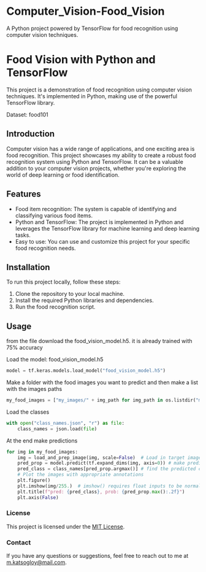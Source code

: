 # Computer_Vision-Food_Vision
A Python project powered by TensorFlow for food recognition using computer vision techniques.

# Food Vision with Python and TensorFlow

This project is a demonstration of food recognition using computer vision techniques. It's implemented in Python, making use of the powerful TensorFlow library. 

Dataset: food101

## Introduction

Computer vision has a wide range of applications, and one exciting area is food recognition. This project showcases my ability to create a robust food recognition system using Python and TensorFlow. It can be a valuable addition to your computer vision projects, whether you're exploring the world of deep learning or food identification.

## Features

- Food item recognition: The system is capable of identifying and classifying various food items.
- Python and TensorFlow: The project is implemented in Python and leverages the TensorFlow library for machine learning and deep learning tasks.
- Easy to use: You can use and customize this project for your specific food recognition needs.

## Installation

To run this project locally, follow these steps:

1. Clone the repository to your local machine.
3. Install the required Python libraries and dependencies.
4. Run the food recognition script.

## Usage

from the file download the food_vision_model.h5. it is already trained with 75% accuracy

Load the model: food_vision_model.h5
```python
model = tf.keras.models.load_model("food_vision_model.h5")
```
Make a folder with the food images you want to predict and then make a list with the images paths
```python
my_food_images = ["my_images/" + img_path for img_path in os.listdir("my_images")]
```
Load the classes
```python
with open("class_names.json", "r") as file:
    class_names = json.load(file)
```
At the end make predictions
```python
for img in my_food_images:
    img = load_and_prep_image(img, scale=False)  # Load in target image and turn it to tensor
    pred_prop = model.predict(tf.expand_dims(img, axis=0)) # make prediction on image with shape [None, 224, 224, 3]
    pred_class = class_names[pred_prop.argmax()] # find the predicted class label
    # Plot the images with appropriate annotations
    plt.figure()
    plt.imshow(img/255.)  # imshow() requires float inputs to be normalized
    plt.title(f"pred: {pred_class}, prob: {pred_prop.max():.2f}")
    plt.axis(False)
```
### License
This project is licensed under the [MIT License](https://chat.openai.com/c/LICENSE).

### Contact
If you have any questions or suggestions, feel free to reach out to me at [m.katsogloy@mail.com](mailto:m.katsogloy@gmail.com).
